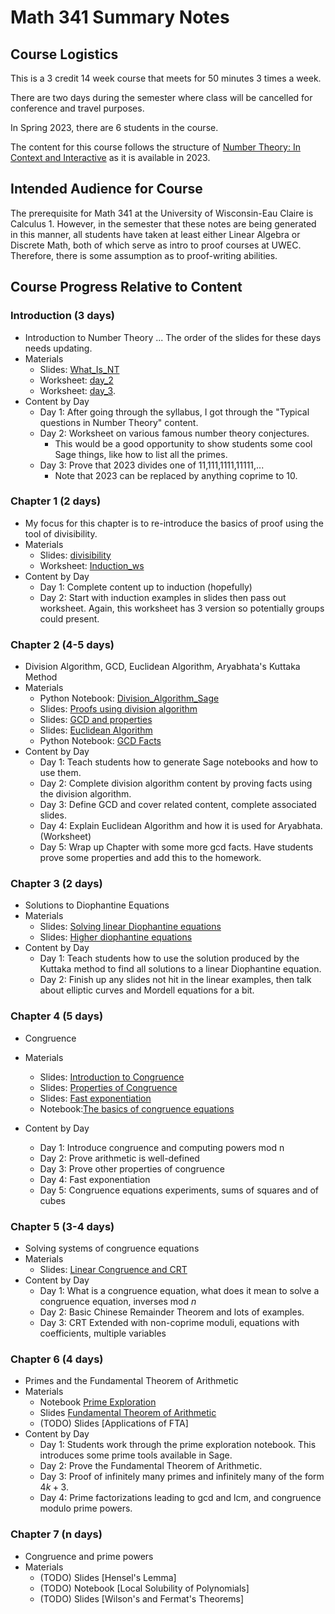 # Math 341 Summary Notes

## Course Logistics

This is a 3 credit 14 week course that meets for 50 minutes 3 times a week.

There are two days during the semester where class will be cancelled for conference and travel purposes.

In Spring 2023, there are 6 students in the course.

The content for this course follows the structure of [Number Theory: In Context and Interactive](https://math.gordon.edu/ntic/) as it is available in 2023. 

## Intended Audience for Course

The prerequisite for Math 341 at the University of Wisconsin-Eau Claire is Calculus 1. 
However, in the semester that these notes are being generated in this manner, all students have taken at least either Linear Algebra or Discrete Math, both of which serve as intro to proof courses at UWEC.
Therefore, there is some assumption as to proof-writing abilities.

## Course Progress Relative to Content
### Introduction (3 days)
* Introduction to Number Theory ... The order of the slides for these days needs updating.
* Materials
    * Slides: [What_Is_NT](Introduction/introduction.slides/What_Is_NT.tex)
    * Worksheet: [day_2](Introduction/day_2.file/day_2.tex) 
    * Worksheet: [day_3](Introduction/day_3.file/day_3.tex).
* Content by Day
  * Day 1: After going through the syllabus, I got through the "Typical questions in Number Theory" content. 
  * Day 2: Worksheet on various famous number theory conjectures.
      * This would be a good opportunity to show students some cool Sage things, like how to list all the primes.
  * Day 3: Prove that 2023 divides one of 11,111,1111,11111,...
      * Note that 2023 can be replaced by anything coprime to 10.

### Chapter 1 (2 days)
* My focus for this chapter is to re-introduce the basics of proof using the tool of divisibility. 
* Materials
    * Slides: [divisibility](Chapter_1/divisibility.slides/divisibility.tex)
    * Worksheet: [Induction_ws](Chapter_1/Induction_ws.file/Induction_ws.tex)
* Content by Day
  * Day 1: Complete content up to induction (hopefully)
  * Day 2: Start with induction examples in slides then pass out worksheet. Again, this worksheet has 3 version so potentially groups could present.

### Chapter 2 (4-5 days)
* Division Algorithm, GCD, Euclidean Algorithm,  Aryabhata's Kuttaka Method
* Materials
    * Python Notebook: [Division_Algorithm_Sage](Chapter_2/div_alg_notebook.file/Division_Algorithm_Sage.ipynb)
    * Slides: [Proofs using division algorithm](Chapter_2/div_alg.slides/div_alg.tex)
    * Slides: [GCD and properties](Chapter_2/gcd.slides/gcd.tex)
    * Slides: [Euclidean Algorithm](Chapter_2/euclidean_algorithm.slides/euclideanalgorithm.tex)
    * Python Notebook: [GCD Facts](Chapter_2/div_alg_notebook.file/Division_Algorithm_Sage.ipynb)
* Content by Day
  * Day 1: Teach students how to generate Sage notebooks and how to use them.
  * Day 2: Complete division algorithm content by proving facts using the division algorithm.
  * Day 3: Define GCD and cover related content, complete associated slides.
  * Day 4: Explain Euclidean Algorithm and how it is used for Aryabhata. (Worksheet)
  * Day 5: Wrap up Chapter with some more gcd facts. Have students prove some properties and add this to the homework.

### Chapter 3 (2 days)
* Solutions to Diophantine Equations
* Materials
    * Slides: [Solving linear Diophantine equations](Chapter_3/diophantine_equations.slides/diophantine_equations.tex)
    * Slides: [Higher diophantine equations](Chapter_3/higher_diophantine.slides/higher_diophantine.tex)
* Content by Day
    * Day 1: Teach students how to use the solution produced by the Kuttaka method to find all solutions to a linear Diophantine equation.
    * Day 2: Finish up any slides not hit in the linear examples, then talk about elliptic curves and Mordell equations for a bit.
    
### Chapter 4 (5 days)
* Congruence
* Materials
    * Slides: [Introduction to Congruence](Chapter_4/congruence.slides/congruence.tex)
    * Slides: [Properties of Congruence](Chapter_4/properties_of_congruence/properties_of_congruence.tex)
    * Slides: [Fast exponentiation](Chapter_4/fast_exponentiation.slides/fast_exponentiation.tex)
    * Notebook:[The basics of congruence equations](Chapter_4/congruence_equations_notebook.file/Congruence_Equations.ipynb)
    
* Content by Day
    * Day 1: Introduce congruence and computing powers mod n
    * Day 2: Prove arithmetic is well-defined
    * Day 3: Prove other properties of congruence 
    * Day 4: Fast exponentiation
    * Day 5: Congruence equations experiments, sums of squares and of cubes

### Chapter 5 (3-4 days)
* Solving systems of congruence equations  
* Materials
  * Slides: [Linear Congruence and CRT](Chapter_5/linear_congruence.slides/linear_congruence.tex)
* Content by Day
  * Day 1: What is a congruence equation, what does it mean to solve a congruence equation, inverses mod $n$
  * Day 2: Basic Chinese Remainder Theorem and lots of examples.
  * Day 3: CRT Extended with non-coprime moduli, equations with coefficients, multiple variables
  
### Chapter 6 (4 days)
* Primes and the Fundamental Theorem of Arithmetic
* Materials
  * Notebook [Prime Exploration](Chapter_6/prime_exploration_notebook.file/prime_exploration.ipynb)
  * Slides [Fundamental Theorem of Arithmetic](Chapter_6/FTA.slides/fund_thm_arithmetic.tex) 
  * (TODO) Slides [Applications of FTA]
* Content by Day
  * Day 1: Students work through the prime exploration notebook. This introduces some prime tools available in Sage.
  * Day 2: Prove the Fundamental Theorem of Arithmetic.
  * Day 3: Proof of infinitely many primes and infinitely many of the form $4k+3$.
  * Day 4: Prime factorizations leading to gcd and lcm, and congruence modulo prime powers.
  
### Chapter 7 (n days)
* Congruence and prime powers
* Materials
  * (TODO) Slides [Hensel's Lemma]
  * (TODO) Notebook [Local Solubility of Polynomials]
  * (TODO) Slides [Wilson's and Fermat's Theorems]